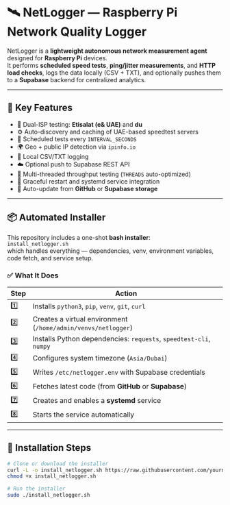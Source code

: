 # 🛰️ NetLogger — Raspberry Pi Network Quality Logger

NetLogger is a **lightweight autonomous network measurement agent** designed for **Raspberry Pi** devices.  
It performs **scheduled speed tests**, **ping/jitter measurements**, and **HTTP load checks**, logs the data locally (CSV + TXT), and optionally pushes them to a **Supabase** backend for centralized analytics.

---

## 🚀 Key Features

- 📡 Dual-ISP testing: **Etisalat (e& UAE)** and **du**
- ⚙️ Auto-discovery and caching of UAE-based speedtest servers  
- 🔁 Scheduled tests every `INTERVAL_SECONDS`
- 🌍 Geo + public IP detection via `ipinfo.io`
- 💾 Local CSV/TXT logging
- ☁️ Optional push to Supabase REST API
- 🧵 Multi-threaded throughput testing (`THREADS` auto-optimized)
- 🧠 Graceful restart and systemd service integration
- 🔄 Auto-update from **GitHub** or **Supabase storage**

---

## 📦 Automated Installer

This repository includes a one-shot **bash installer**:  
`install_netlogger.sh`  
which handles everything — dependencies, venv, environment variables, code fetch, and service setup.

### ✅ What It Does

| Step | Action |
|------|--------|
| 1️⃣ | Installs `python3`, `pip`, `venv`, `git`, `curl` |
| 2️⃣ | Creates a virtual environment (`/home/admin/venvs/netlogger`) |
| 3️⃣ | Installs Python dependencies: `requests`, `speedtest-cli`, `numpy` |
| 4️⃣ | Configures system timezone (`Asia/Dubai`) |
| 5️⃣ | Writes `/etc/netlogger.env` with Supabase credentials |
| 6️⃣ | Fetches latest code (from **GitHub** or **Supabase**) |
| 7️⃣ | Creates and enables a **systemd** service |
| 8️⃣ | Starts the service automatically |

---

## 🧰 Installation Steps

```bash
# Clone or download the installer
curl -L -o install_netlogger.sh https://raw.githubusercontent.com/yourname/netlogger/main/install_netlogger.sh
chmod +x install_netlogger.sh

# Run the installer
sudo ./install_netlogger.sh
